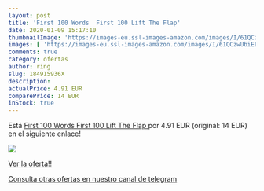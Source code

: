 ```yaml
---
layout: post
title: 'First 100 Words  First 100 Lift The Flap'
date: 2020-01-09 15:17:10
thumbnailImage: 'https://images-eu.ssl-images-amazon.com/images/I/61QCzwUbiEL._SL200_.jpg'
images: [ 'https://images-eu.ssl-images-amazon.com/images/I/61QCzwUbiEL._SL200_.jpg' ]
comments: true
category: ofertas
author: ring
slug: 184915936X
description:
actualPrice: 4.91 EUR
comparePrice: 14 EUR
inStock: true
---
```


Está [First 100 Words  First 100 Lift The Flap ](https://www.amazon.com/dp/184915936X/?tag=redken08-20) por 4.91 EUR (original: 14 EUR) en el siguiente enlace!

[![](https://images-eu.ssl-images-amazon.com/images/I/61QCzwUbiEL._SL200_.jpg)](https://www.amazon.com/dp/184915936X/?tag=redken08-20)

[Ver la oferta!!](https://www.amazon.com/dp/184915936X/?tag=redken08-20)

[Consulta otras ofertas en nuestro canal de telegram](https://t.me/s/ofertas25)
